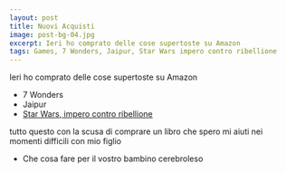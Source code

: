 ```yaml
---
layout: post
title: Nuovi Acquisti
image: post-bg-04.jpg
excerpt: Ieri ho comprato delle cose supertoste su Amazon
tags: Games, 7 Wonders, Jaipur, Star Wars impero contro ribellione
---
```

Ieri ho comprato delle cose supertoste su Amazon

* 7 Wonders
* Jaipur
* [Star Wars, impero contro ribellione](#page/Star_Wars_impero_contro_ribellione)

tutto questo con la scusa di comprare un libro che spero mi aiuti nei momenti difficili con mio figlio

* Che cosa fare per il vostro bambino cerebroleso
